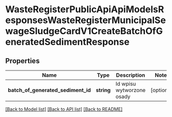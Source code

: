 # WasteRegisterPublicApiApiModelsResponsesWasteRegisterMunicipalSewageSludgeCardV1CreateBatchOfGeneratedSedimentResponse

## Properties
Name | Type | Description | Notes
------------ | ------------- | ------------- | -------------
**batch_of_generated_sediment_id** | **string** | Id wpisu wytworzone osady | [optional] 

[[Back to Model list]](../README.md#documentation-for-models) [[Back to API list]](../README.md#documentation-for-api-endpoints) [[Back to README]](../README.md)


